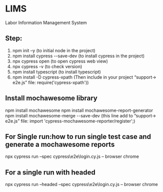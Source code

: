 # LIMS
Labor Information Management System

Step:
-----------------------------------
1. npm init –y (to initial node in the project)
2. npm install cypress --save-dev (to install cypress in the project)
3. npx cypress open (to open cypress web view)
4. npx cypress -v (to check version)
5. npm install typescript (to install typescript)
6. npm install -D cypress-xpath (Then include in your project “support-> e2e.js” file: require('cypress-xpath'))


Install mochawesome library
---------------------------------
npm install mochawesome
npm install mochawesome-report-generator
npm install mochawesome-merge --save-dev
(this line add to “support-> e2e.js” file: import 'cypress-mochawesome-reporter/register';)


For Single run:how to run single test case and generate a mochawesome reports
---------------------------------------------------------------------------------
npx cypress run –spec cypress\e2e\login.cy.js – browser chrome

For a single run with headed
-------------------------------------------------------------------
npx cypress run –headed  –spec cypress\e2e\login.cy.js – browser chrome

